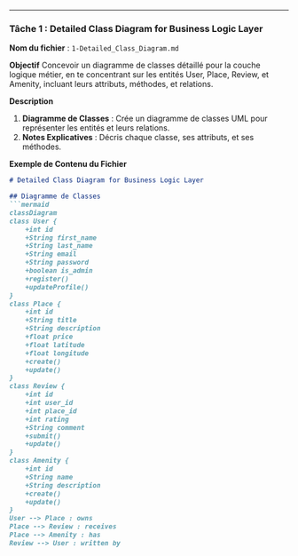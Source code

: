 
---

### Tâche 1 : Detailed Class Diagram for Business Logic Layer
**Nom du fichier** : `1-Detailed_Class_Diagram.md`

**Objectif**
Concevoir un diagramme de classes détaillé pour la couche logique métier, en te concentrant sur les entités User, Place, Review, et Amenity, incluant leurs attributs, méthodes, et relations.

**Description**
1. **Diagramme de Classes** : Crée un diagramme de classes UML pour représenter les entités et leurs relations.
2. **Notes Explicatives** : Décris chaque classe, ses attributs, et ses méthodes.

**Exemple de Contenu du Fichier**

```markdown
# Detailed Class Diagram for Business Logic Layer

## Diagramme de Classes
```mermaid
classDiagram
class User {
    +int id
    +String first_name
    +String last_name
    +String email
    +String password
    +boolean is_admin
    +register()
    +updateProfile()
}
class Place {
    +int id
    +String title
    +String description
    +float price
    +float latitude
    +float longitude
    +create()
    +update()
}
class Review {
    +int id
    +int user_id
    +int place_id
    +int rating
    +String comment
    +submit()
    +update()
}
class Amenity {
    +int id
    +String name
    +String description
    +create()
    +update()
}
User --> Place : owns
Place --> Review : receives
Place --> Amenity : has
Review --> User : written by